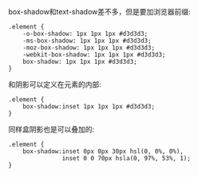 box-shadow和text-shadow差不多，但是要加浏览器前缀:

```
.element {
	-o-box-shadow: 1px 1px 1px #d3d3d3;
	-ms-box-shadow: 1px 1px 1px #d3d3d3;
	-moz-box-shadow: 1px 1px 1px #d3d3d3;
	-webkit-box-shadow: 1px 1px 1px #d3d3d3;
	box-shadow: 1px 1px 1px #d3d3d3;
}
```

和阴影可以定义在元素的内部:

```
.element {
	box-shadow:inset 1px 1px 1px #d3d3d3;
}
```

同样盒阴影也是可以叠加的:

```
.element {
	box-shadow:inset 0px 0px 30px hsl(0, 0%, 0%), 
	           inset 0 0 70px hsla(0, 97%, 53%, 1);
}
```
```